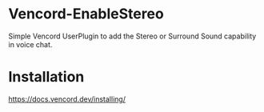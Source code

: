 # Vencord-EnableStereo
Simple Vencord UserPlugin to add the Stereo or Surround Sound capability in voice chat.

# Installation
https://docs.vencord.dev/installing/
